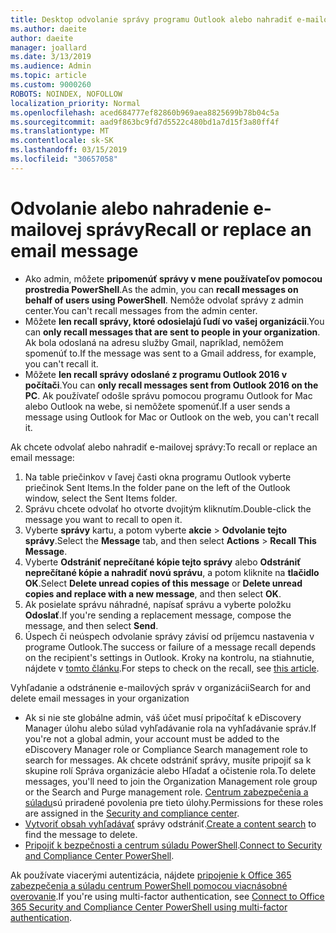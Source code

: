 ```yaml
---
title: Desktop odvolanie správy programu Outlook alebo nahradiť e-mailovej správy
ms.author: daeite
author: daeite
manager: joallard
ms.date: 3/13/2019
ms.audience: Admin
ms.topic: article
ms.custom: 9000260
ROBOTS: NOINDEX, NOFOLLOW
localization_priority: Normal
ms.openlocfilehash: aced684777ef82860b969aea8825699b78b04c5a
ms.sourcegitcommit: aad9f863bc9fd7d5522c480bd1a7d15f3a80ff4f
ms.translationtype: MT
ms.contentlocale: sk-SK
ms.lasthandoff: 03/15/2019
ms.locfileid: "30657058"
---
```

# <a name="recall-or-replace-an-email-message"></a><span data-ttu-id="4bf12-102">Odvolanie alebo nahradenie e-mailovej správy</span><span class="sxs-lookup"><span data-stu-id="4bf12-102">Recall or replace an email message</span></span>

- <span data-ttu-id="4bf12-103">Ako admin, môžete **pripomenúť správy v mene používateľov pomocou prostredia PowerShell**.</span><span class="sxs-lookup"><span data-stu-id="4bf12-103">As the admin, you can **recall messages on behalf of users using PowerShell**.</span></span> <span data-ttu-id="4bf12-104">Nemôže odvolať správy z admin center.</span><span class="sxs-lookup"><span data-stu-id="4bf12-104">You can't recall messages from the admin center.</span></span>
- <span data-ttu-id="4bf12-105">Môžete **len recall správy, ktoré odosielajú ľudí vo vašej organizácii**.</span><span class="sxs-lookup"><span data-stu-id="4bf12-105">You can **only recall messages that are sent to people in your organization**.</span></span> <span data-ttu-id="4bf12-106">Ak bola odoslaná na adresu služby Gmail, napríklad, nemôžem spomenúť to.</span><span class="sxs-lookup"><span data-stu-id="4bf12-106">If the message was sent to a Gmail address, for example, you can't recall it.</span></span>
- <span data-ttu-id="4bf12-107">Môžete **len recall správy odoslané z programu Outlook 2016 v počítači**.</span><span class="sxs-lookup"><span data-stu-id="4bf12-107">You can **only recall messages sent from Outlook 2016 on the PC**.</span></span> <span data-ttu-id="4bf12-108">Ak používateľ odošle správu pomocou programu Outlook for Mac alebo Outlook na webe, si nemôžete spomenúť.</span><span class="sxs-lookup"><span data-stu-id="4bf12-108">If a user sends a message using Outlook for Mac or Outlook on the web, you can't recall it.</span></span>

<span data-ttu-id="4bf12-109">Ak chcete odvolať alebo nahradiť e-mailovej správy:</span><span class="sxs-lookup"><span data-stu-id="4bf12-109">To recall or replace an email message:</span></span>

1. <span data-ttu-id="4bf12-110">Na table priečinkov v ľavej časti okna programu Outlook vyberte priečinok Sent Items.</span><span class="sxs-lookup"><span data-stu-id="4bf12-110">In the folder pane on the left of the Outlook window, select the Sent Items folder.</span></span>
1. <span data-ttu-id="4bf12-111">Správu chcete odvolať ho otvorte dvojitým kliknutím.</span><span class="sxs-lookup"><span data-stu-id="4bf12-111">Double-click the message you want to recall to open it.</span></span>
1. <span data-ttu-id="4bf12-112">Vyberte **správy** kartu, a potom vyberte **akcie** > **Odvolanie tejto správy**.</span><span class="sxs-lookup"><span data-stu-id="4bf12-112">Select the **Message** tab, and then select **Actions** > **Recall This Message**.</span></span>
1. <span data-ttu-id="4bf12-113">Vyberte **Odstrániť neprečítané kópie tejto správy** alebo **Odstrániť neprečítané kópie a nahradiť novú správu**, a potom kliknite na **tlačidlo OK**.</span><span class="sxs-lookup"><span data-stu-id="4bf12-113">Select **Delete unread copies of this message** or **Delete unread copies and replace with a new message**, and then select **OK**.</span></span>
1. <span data-ttu-id="4bf12-114">Ak posielate správu náhradné, napísať správu a vyberte položku **Odoslať**.</span><span class="sxs-lookup"><span data-stu-id="4bf12-114">If you're sending a replacement message, compose the message, and then select **Send**.</span></span>
1. <span data-ttu-id="4bf12-115">Úspech či neúspech odvolanie správy závisí od príjemcu nastavenia v programe Outlook.</span><span class="sxs-lookup"><span data-stu-id="4bf12-115">The success or failure of a message recall depends on the recipient's settings in Outlook.</span></span> <span data-ttu-id="4bf12-116">Kroky na kontrolu, na stiahnutie, nájdete v [tomto článku](https://support.office.com/article/35027f88-d655-4554-b4f8-6c0729a723a0).</span><span class="sxs-lookup"><span data-stu-id="4bf12-116">For steps to check on the recall, see [this article](https://support.office.com/article/35027f88-d655-4554-b4f8-6c0729a723a0).</span></span>

<span data-ttu-id="4bf12-117">Vyhľadanie a odstránenie e-mailových správ v organizácii</span><span class="sxs-lookup"><span data-stu-id="4bf12-117">Search for and delete email messages in your organization</span></span>

- <span data-ttu-id="4bf12-118">Ak si nie ste globálne admin, váš účet musí pripočítať k eDiscovery Manager úlohu alebo súlad vyhľadávanie rola na vyhľadávanie správ.</span><span class="sxs-lookup"><span data-stu-id="4bf12-118">If you're not a global admin, your account must be added to the eDiscovery Manager role or Compliance Search management role to search for messages.</span></span> <span data-ttu-id="4bf12-119">Ak chcete odstrániť správy, musíte pripojiť sa k skupine rolí Správa organizácie alebo Hľadať a očistenie rola.</span><span class="sxs-lookup"><span data-stu-id="4bf12-119">To delete messages, you'll need to join the Organization Management role group or the Search and Purge management role.</span></span> <span data-ttu-id="4bf12-120">[Centrum zabezpečenia a súladu](https://go.microsoft.com/fwlink/?linkid=2083731)sú priradené povolenia pre tieto úlohy.</span><span class="sxs-lookup"><span data-stu-id="4bf12-120">Permissions for these roles are assigned in the [Security and compliance center](https://go.microsoft.com/fwlink/?linkid=2083731).</span></span>
- <span data-ttu-id="4bf12-121">[Vytvoriť obsah vyhľadávať](https://docs.microsoft.com/office365/securitycompliance/content-search) správy odstrániť.</span><span class="sxs-lookup"><span data-stu-id="4bf12-121">[Create a content search](https://docs.microsoft.com/office365/securitycompliance/content-search) to find the message to delete.</span></span>
- <span data-ttu-id="4bf12-122">[Pripojiť k bezpečnosti a centrum súladu PowerShell](https://docs.microsoft.com/powershell/exchange/office-365-scc/connect-to-scc-powershell/connect-to-scc-powershell?view=exchange-ps).</span><span class="sxs-lookup"><span data-stu-id="4bf12-122">[Connect to Security and Compliance Center PowerShell](https://docs.microsoft.com/powershell/exchange/office-365-scc/connect-to-scc-powershell/connect-to-scc-powershell?view=exchange-ps).</span></span>

<span data-ttu-id="4bf12-123">Ak používate viacerými autentizácia, nájdete [pripojenie k Office 365 zabezpečenia a súladu centrum PowerShell pomocou viacnásobné overovanie](https://docs.microsoft.com/powershell/exchange/office-365-scc/connect-to-scc-powershell/mfa-connect-to-scc-powershell?view=exchange-ps).</span><span class="sxs-lookup"><span data-stu-id="4bf12-123">If you're using multi-factor authentication, see [Connect to Office 365 Security and Compliance Center PowerShell using multi-factor authentication](https://docs.microsoft.com/powershell/exchange/office-365-scc/connect-to-scc-powershell/mfa-connect-to-scc-powershell?view=exchange-ps).</span></span>
